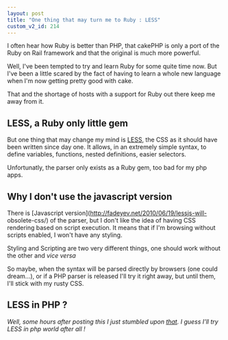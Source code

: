 ```yaml
---
layout: post
title: "One thing that may turn me to Ruby : LESS"
custom_v2_id: 214
---
```


I often hear how Ruby is better than PHP, that cakePHP is only a port of the
Ruby on Rail framework and that the original is much more powerful.

Well, I've been tempted to try and learn Ruby for some quite time now. But
I've been a little scared by the fact of having to learn a whole new language
when I'm now getting pretty good with cake.

That and the shortage of hosts with a support for Ruby out there keep me away
from it.

## LESS, a Ruby only little gem

But one thing that may change my mind is [LESS](http://lesscss.org/), the CSS
as it should have been written since day one. It allows, in an extremely
simple syntax, to define variables, functions, nested definitions, easier
selectors.

Unfortunatly, the parser only exists as a Ruby gem, too bad for my php apps.

## Why I don't use the javascript version

There is [Javascript version](http://fadeyev.net/2010/06/19/lessjs-will-
obsolete-css/) of the parser, but I don't like the idea of having CSS
rendering based on script execution. It means that if I'm browsing without
scripts enabled, I won't have any styling.

Styling and Scripting are two very different things, one should work without
the other and _vice versa_

So maybe, when the syntax will be parsed directly by browsers (one could
dream...), or if a PHP parser is released I'll try it right away, but until
them, I'll stick with my rusty CSS.

## LESS in PHP ?

_Well, some hours after posting this I just stumbled upon
[that](http://leafo.net/lessphp/). I guess I'll try LESS in php world after
all !_

